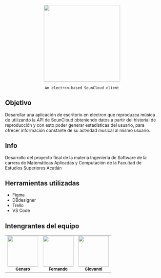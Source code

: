 <div align="center">

<img height="250px" src="https://user-images.githubusercontent.com/38491216/130723681-5b7327a1-809d-4fd2-b97a-b08310eed7e5.png" align="center" />

</div>

<div align="center">

	An electron-based SounCloud client

</div>

## __Objetivo__
Desarollar una aplicación de escritorio en electron que reproduzca música de utilizando la API de SounCloud obteniendo datos a partir del historial de reproducción y con esto poder generar estadísticas del usuario, para ofrecer información constante de su actvidad musical al mismo usuario.

## __Info__
Desarrollo del proyecto final de la materia Ingeniería de Software de la carrera de Matemáticas Aplicadas y Computación de la Facultad de Estudios Superiores Acatlán

## Herramientas utilizadas

- Figma
- DBdesigner
- Trello
- VS Code


## __Intengrantes del equipo__

<table align="center">
	<tr>
		<td align="center"><a href="https://github.com/GenaroGA"><img src="https://avatars.githubusercontent.com/u/88780201?v=4" width="100px;" alt=""/><br /><sub><b>Genaro</b></sub></a><br /></td>
		<td align="center"><a href="https://github.com/AtreyuLodbrok"><img src="https://avatars.githubusercontent.com/u/89424056?v=4" width="100px;" alt=""/><br /><sub><b>Fernando</b></sub></a><br /></td>
		<td align="center"><a href="https://github.com/Ichiniro"><img src="https://avatars.githubusercontent.com/u/38491216?v=4" width="100px;" alt=""/><br /><sub><b>Giovanni</b></sub></a><br /></td>
	</tr>
</table>
